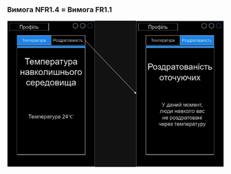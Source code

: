 ### Вимога NFR1.4 = Вимога FR1.1

![Вимога FR1.1 = Вимога NFR1.4 Korchakovskyi](https://github.com/oleksandrblazhko/ai-215-korchakovskij/blob/with_laboratory_work_3/1-SoftwareRequirements/1.4-FuncNonFuncRequirements/1.4.4-NFRUserInterfaceOUTPUT/nfr1.jpg)
